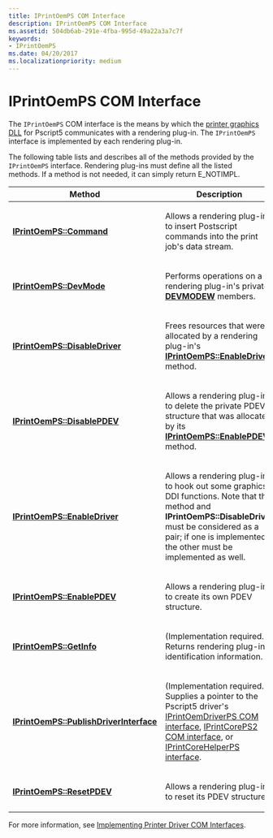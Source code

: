 ```yaml
---
title: IPrintOemPS COM Interface
description: IPrintOemPS COM Interface
ms.assetid: 504db6ab-291e-4fba-995d-49a22a3a7c7f
keywords:
- IPrintOemPS
ms.date: 04/20/2017
ms.localizationpriority: medium
---
```


# IPrintOemPS COM Interface





The `IPrintOemPS` COM interface is the means by which the [printer graphics DLL](printer-graphics-dll.md) for Pscript5 communicates with a rendering plug-in. The `IPrintOemPS` interface is implemented by each rendering plug-in.

The following table lists and describes all of the methods provided by the `IPrintOemPS` interface. Rendering plug-ins must define all the listed methods. If a method is not needed, it can simply return E\_NOTIMPL.

<table>
<colgroup>
<col width="50%" />
<col width="50%" />
</colgroup>
<thead>
<tr class="header">
<th>Method</th>
<th>Description</th>
</tr>
</thead>
<tbody>
<tr class="odd">
<td><p><a href="https://docs.microsoft.com/windows-hardware/drivers/ddi/prcomoem/nf-prcomoem-iprintoemps-command" data-raw-source="[&lt;strong&gt;IPrintOemPS::Command&lt;/strong&gt;](https://docs.microsoft.com/windows-hardware/drivers/ddi/prcomoem/nf-prcomoem-iprintoemps-command)"><strong>IPrintOemPS::Command</strong></a></p></td>
<td><p>Allows a rendering plug-in to insert Postscript commands into the print job's data stream.</p></td>
</tr>
<tr class="even">
<td><p><a href="https://docs.microsoft.com/windows-hardware/drivers/ddi/prcomoem/nf-prcomoem-iprintoemps-devmode" data-raw-source="[&lt;strong&gt;IPrintOemPS::DevMode&lt;/strong&gt;](https://docs.microsoft.com/windows-hardware/drivers/ddi/prcomoem/nf-prcomoem-iprintoemps-devmode)"><strong>IPrintOemPS::DevMode</strong></a></p></td>
<td><p>Performs operations on a rendering plug-in's private <a href="https://docs.microsoft.com/windows/win32/api/wingdi/ns-wingdi-devmodew" data-raw-source="[&lt;strong&gt;DEVMODEW&lt;/strong&gt;](https://docs.microsoft.com/windows/win32/api/wingdi/ns-wingdi-devmodew)"><strong>DEVMODEW</strong></a> members.</p></td>
</tr>
<tr class="odd">
<td><p><a href="https://docs.microsoft.com/windows-hardware/drivers/ddi/prcomoem/nf-prcomoem-iprintoemps-disabledriver" data-raw-source="[&lt;strong&gt;IPrintOemPS::DisableDriver&lt;/strong&gt;](https://docs.microsoft.com/windows-hardware/drivers/ddi/prcomoem/nf-prcomoem-iprintoemps-disabledriver)"><strong>IPrintOemPS::DisableDriver</strong></a></p></td>
<td><p>Frees resources that were allocated by a rendering plug-in's <a href="https://docs.microsoft.com/windows-hardware/drivers/ddi/prcomoem/nf-prcomoem-iprintoemps-enabledriver" data-raw-source="[&lt;strong&gt;IPrintOemPS::EnableDriver&lt;/strong&gt;](https://docs.microsoft.com/windows-hardware/drivers/ddi/prcomoem/nf-prcomoem-iprintoemps-enabledriver)"><strong>IPrintOemPS::EnableDriver</strong></a> method.</p></td>
</tr>
<tr class="even">
<td><p><a href="https://docs.microsoft.com/windows-hardware/drivers/ddi/prcomoem/nf-prcomoem-iprintoemps-disablepdev" data-raw-source="[&lt;strong&gt;IPrintOemPS::DisablePDEV&lt;/strong&gt;](https://docs.microsoft.com/windows-hardware/drivers/ddi/prcomoem/nf-prcomoem-iprintoemps-disablepdev)"><strong>IPrintOemPS::DisablePDEV</strong></a></p></td>
<td><p>Allows a rendering plug-in to delete the private PDEV structure that was allocated by its <a href="https://docs.microsoft.com/windows-hardware/drivers/ddi/prcomoem/nf-prcomoem-iprintoemps-enablepdev" data-raw-source="[&lt;strong&gt;IPrintOemPS::EnablePDEV&lt;/strong&gt;](https://docs.microsoft.com/windows-hardware/drivers/ddi/prcomoem/nf-prcomoem-iprintoemps-enablepdev)"><strong>IPrintOemPS::EnablePDEV</strong></a> method.</p></td>
</tr>
<tr class="odd">
<td><p><a href="https://docs.microsoft.com/windows-hardware/drivers/ddi/prcomoem/nf-prcomoem-iprintoemps-enabledriver" data-raw-source="[&lt;strong&gt;IPrintOemPS::EnableDriver&lt;/strong&gt;](https://docs.microsoft.com/windows-hardware/drivers/ddi/prcomoem/nf-prcomoem-iprintoemps-enabledriver)"><strong>IPrintOemPS::EnableDriver</strong></a></p></td>
<td><p>Allows a rendering plug-in to hook out some graphics DDI functions. Note that this method and <strong>IPrintOemPS::DisableDriver</strong> must be considered as a pair; if one is implemented, the other must be implemented as well.</p></td>
</tr>
<tr class="even">
<td><p><a href="https://docs.microsoft.com/windows-hardware/drivers/ddi/prcomoem/nf-prcomoem-iprintoemps-enablepdev" data-raw-source="[&lt;strong&gt;IPrintOemPS::EnablePDEV&lt;/strong&gt;](https://docs.microsoft.com/windows-hardware/drivers/ddi/prcomoem/nf-prcomoem-iprintoemps-enablepdev)"><strong>IPrintOemPS::EnablePDEV</strong></a></p></td>
<td><p>Allows a rendering plug-in to create its own PDEV structure.</p></td>
</tr>
<tr class="odd">
<td><p><a href="https://docs.microsoft.com/windows-hardware/drivers/ddi/prcomoem/nf-prcomoem-iprintoemps-getinfo" data-raw-source="[&lt;strong&gt;IPrintOemPS::GetInfo&lt;/strong&gt;](https://docs.microsoft.com/windows-hardware/drivers/ddi/prcomoem/nf-prcomoem-iprintoemps-getinfo)"><strong>IPrintOemPS::GetInfo</strong></a></p></td>
<td><p>(Implementation required.) Returns rendering plug-in identification information.</p></td>
</tr>
<tr class="even">
<td><p><a href="https://docs.microsoft.com/windows-hardware/drivers/ddi/prcomoem/nf-prcomoem-iprintoemps-publishdriverinterface" data-raw-source="[&lt;strong&gt;IPrintOemPS::PublishDriverInterface&lt;/strong&gt;](https://docs.microsoft.com/windows-hardware/drivers/ddi/prcomoem/nf-prcomoem-iprintoemps-publishdriverinterface)"><strong>IPrintOemPS::PublishDriverInterface</strong></a></p></td>
<td><p>(Implementation required.) Supplies a pointer to the Pscript5 driver's <a href="iprintoemdriverps-com-interface.md" data-raw-source="[IPrintOemDriverPS COM interface](iprintoemdriverps-com-interface.md)">IPrintOemDriverPS COM interface</a>, <a href="iprintcoreps2-com-interface.md" data-raw-source="[IPrintCorePS2 COM interface](iprintcoreps2-com-interface.md)">IPrintCorePS2 COM interface</a>, or <a href="https://docs.microsoft.com/windows-hardware/drivers/ddi/prcomoem/nn-prcomoem-iprintcorehelperps" data-raw-source="[IPrintCoreHelperPS interface](https://docs.microsoft.com/windows-hardware/drivers/ddi/prcomoem/nn-prcomoem-iprintcorehelperps)">IPrintCoreHelperPS interface</a>.</p></td>
</tr>
<tr class="odd">
<td><p><a href="https://docs.microsoft.com/windows-hardware/drivers/ddi/prcomoem/nf-prcomoem-iprintoemps-resetpdev" data-raw-source="[&lt;strong&gt;IPrintOemPS::ResetPDEV&lt;/strong&gt;](https://docs.microsoft.com/windows-hardware/drivers/ddi/prcomoem/nf-prcomoem-iprintoemps-resetpdev)"><strong>IPrintOemPS::ResetPDEV</strong></a></p></td>
<td><p>Allows a rendering plug-in to reset its PDEV structure.</p></td>
</tr>
</tbody>
</table>

 

For more information, see [Implementing Printer Driver COM Interfaces](implementing-printer-driver-com-interfaces.md).

 

 




